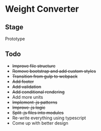 # Weight Converter

## Stage
Prototype

## Todo 
* ~~Improve file structure~~
* ~~Remove bootstrap and add custom styles~~
* ~~Transition from gulp to webpack~~
* ~~Add footer~~
* ~~Add validation~~
* ~~Add conditional rendering~~
* Add more units
* ~~Implement .js patterns~~
* ~~Improve .js logic~~
* ~~Split .js files into modules~~
* Re-write everything using typescript
* Come up with better design

